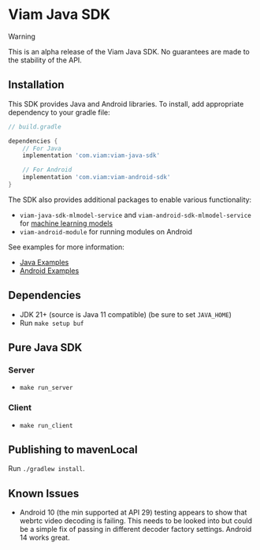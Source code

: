# Viam Java SDK

> [!WARNING]  
> This is an alpha release of the Viam Java SDK. 
> No guarantees are made to the stability of the API.

## Installation

This SDK provides Java and Android libraries. To install, add appropriate dependency to your gradle file:

```groovy
// build.gradle

dependencies {
    // For Java
    implementation 'com.viam:viam-java-sdk'

    // For Android
    implementation 'com.viam:viam-android-sdk'
}
```

The SDK also provides additional packages to enable various functionality:

* `viam-java-sdk-mlmodel-service` and `viam-android-sdk-mlmodel-service` for [machine learning models](https://docs.viam.com/ml/)
* `viam-android-module` for running modules on Android

See examples for more information:
* [Java Examples](https://github.com/viamrobotics/viam-java-sdk/tree/main/java/examples/src/main/java/com/viam/sdk/java/examples)
* [Android Examples](https://github.com/viamrobotics/viam-java-sdk/tree/main/android/examples)


## Dependencies

* JDK 21+ (source is Java 11 compatible) (be sure to set `JAVA_HOME`)
* Run `make setup buf`

## Pure Java SDK

### Server
* `make run_server`

### Client
* `make run_client`

## Publishing to mavenLocal

Run `./gradlew install`.

## Known Issues
* Android 10 (the min supported at API 29) testing appears to show that webrtc video decoding is failing. This needs to be looked into but could be a simple fix of passing in different decoder factory settings. Android 14 works great.
